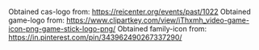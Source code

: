 Obtained cas-logo from: https://reicenter.org/events/past/1022
Obtained game-logo from: https://www.clipartkey.com/view/iThxmh_video-game-icon-png-game-stick-logo-png/
Obtained family-icon from: https://in.pinterest.com/pin/343962490267337290/
